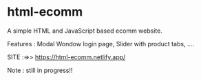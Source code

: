 # html-ecomm
A simple HTML and JavaScript based ecomm website.

Features : Modal Wondow login page, Slider with product tabs, ....

SITE :=>> https://html-ecomm.netlify.app/






Note : still in progress!!
